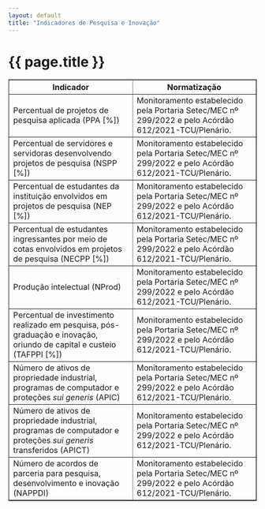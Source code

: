 ```yaml
---
layout: default
title: "Indicadores de Pesquisa e Inovação"
---
```


<!-- Parte de Navegação

Veja qual é a o nome da próxima página e da anterior e adicione abaixo no formato:

[Anterior: Nome da páginas](/documentacao/caminho_do_arquivo)
[Próximo: Nome da páginas »](/documentacao/caminho_do_arquivo) 
-->

# {{ page.title }}

<table border="1" cellspacing="0" cellpadding="5">
  <thead>
    <tr>
      <th colspan="1" style="width: 50%; text-align: center">Indicador</th>
      <th colspan="1" style="width: 50%; text-align: center">Normatização</th>
    </tr>
  </thead>
  <tbody>
    <tr><td>Percentual de projetos de pesquisa aplicada (PPA [%])</td><td>Monitoramento estabelecido pela Portaria Setec/MEC nº 299/2022 e pelo Acórdão 612/2021-TCU/Plenário.</td></tr>
    <tr><td>Percentual de servidores e servidoras desenvolvendo projetos de pesquisa (NSPP [%])</td><td>Monitoramento estabelecido pela Portaria Setec/MEC nº 299/2022 e pelo Acórdão 612/2021-TCU/Plenário.</td></tr>
    <tr><td>Percentual de estudantes da instituição envolvidos em projetos de pesquisa (NEP [%])</td><td>Monitoramento estabelecido pela Portaria Setec/MEC nº 299/2022 e pelo Acórdão 612/2021-TCU/Plenário.</td></tr>
    <tr><td>Percentual de estudantes ingressantes por meio de cotas envolvidos em projetos de pesquisa (NECPP [%])</td><td>Monitoramento estabelecido pela Portaria Setec/MEC nº 299/2022 e pelo Acórdão 612/2021-TCU/Plenário.</td></tr>
    <tr><td>Produção intelectual (NProd)</td><td>Monitoramento estabelecido pela Portaria Setec/MEC nº 299/2022 e pelo Acórdão 612/2021-TCU/Plenário.</td></tr>
    <tr><td>Percentual de investimento realizado em pesquisa, pós-graduação e inovação, oriundo de capital e custeio (TAFPPI [%])</td><td>Monitoramento estabelecido pela Portaria Setec/MEC nº 299/2022 e pelo Acórdão 612/2021-TCU/Plenário.</td></tr>
    <tr><td>Número de ativos de propriedade industrial, programas de computador e proteções <i>sui generis</i> (APIC)</td><td>Monitoramento estabelecido pela Portaria Setec/MEC nº 299/2022 e pelo Acórdão 612/2021-TCU/Plenário.</td></tr>
    <tr><td>Número de ativos de propriedade industrial, programas de computador e proteções <i>sui generis</i> transferidos (APICT)</td><td>Monitoramento estabelecido pela Portaria Setec/MEC nº 299/2022 e pelo Acórdão 612/2021-TCU/Plenário.</td></tr>
    <tr><td>Número de acordos de parceria para pesquisa, desenvolvimento e inovação (NAPPDI)</td><td>Monitoramento estabelecido pela Portaria Setec/MEC nº 299/2022 e pelo Acórdão 612/2021-TCU/Plenário.</td></tr>
  </tbody>
</table>